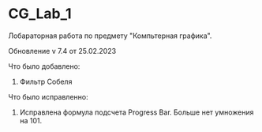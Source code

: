 # CG_Lab_1

Лобараторная работа по предмету "Компьтерная графика".

Обновление v 7.4 от 25.02.2023

Что было добавлено:
1. Фильтр Собеля

Что было исправленно:
1. Исправлена формула подсчета Progress Bar. Больше нет умножения на 101.
